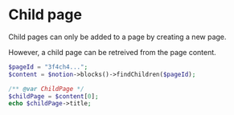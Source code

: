 # Child page

Child pages can only be added to a page by creating a new page.

However, a child page can be retreived from the page content.

```php
$pageId = "3f4ch4...";
$content = $notion->blocks()->findChildren($pageId);

/** @var ChildPage */
$childPage = $content[0];
echo $childPage->title;
```